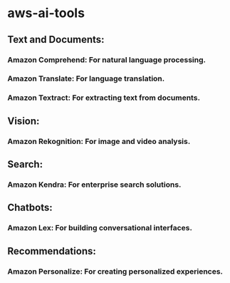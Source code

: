 # aws-ai-tools

## Text and Documents:
### Amazon Comprehend: For natural language processing.
### Amazon Translate: For language translation.
### Amazon Textract: For extracting text from documents.

## Vision:
### Amazon Rekognition: For image and video analysis.

## Search:
### Amazon Kendra: For enterprise search solutions.

## Chatbots:
### Amazon Lex: For building conversational interfaces.

## Recommendations:
### Amazon Personalize: For creating personalized experiences.
